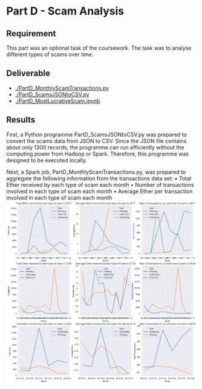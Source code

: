 # Part D - Scam Analysis
## Requirement
This part was an optional task of the coursework. The task was to analyse different types of scams over time.

## Deliverable
- [./PartD_MonthlyScamTransactions.py](PartD_MonthlyScamTransactions.py)
- [./PartD_ScamsJSONtoCSV.py](PartD_ScamsJSONtoCSV.py)
- [./PartD_MostLucrativeScam.ipynb](PartD_MostLucrativeScam.ipynb)

## Results
First, a Python programme PartD_ScamsJSONtoCSV.py was prepared to convert the scams data from JSON to CSV. Since the JSON file contains about only 1300 records, the programme can run efficiently without the computing power from Hadoop or Spark. Therefore, this programme was designed to be executed locally.

Next, a Spark job, PartD_MonthlyScamTransactions.py, was prepared to aggregate the following information from the transactions data set:
•	Total Ether received by each type of scam each month
•	Number of transactions involved in each type of scam each month
•	Average Ether per transaction involved in each type of scam each month
![](./scams_1.png)